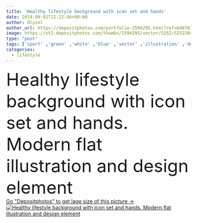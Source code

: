 ```yaml
---
title: 'Healthy lifestyle background with icon set and hands'
date: 2014-09-02T12:22:46+00:00
author: Olyzel
author_url: https://depositphotos.com/portfolio-2594295.html?ref=64678756
image: https://st2.depositphotos.com/thumbs/2594295/vector/5252/52522049/api_thumb_450.jpg?forcejpeg=true
type: "post"
tags: ['sport' ,'green' ,'white' ,'blue' ,'vector' ,'illustration' ,'design' ,'set' ,'isolated' ,'sign' ,'sun' ,'water' ,'smile' ,'health' ,'healthy' ,'natural' ,'food' ,'diet' ,'blood' ,'apple' ,'medicine' ,'medical' ,'care' ,'pharmacy' ,'hands' ,'calendar' ,'symbol' ,'icon' ,'sleeping' ,'cross' ,'doctor' ,'emergency' ,'heart' ,'hospital' ,'pill' ,'flat' ,'patient' ,'pulse' ,'lifestyle' ,'laboratory' ,'smoking' ,'pain' ,'syringe' ,'drug' ,'thermometer' ,'slim' ,'aid' ,'Heartbeat' ,'clinic' ,'medic' ]
categories: 
  - lifestyle
---
```

<div aling="center">
            <font size="60"> Healthy lifestyle background with icon set and hands. Modern flat illustration and design element</font>   
</div>
<div>
    <a href='https://st2.depositphotos.com/thumbs/2594295/vector/5252/52522049/api_thumb_450.jpg?forcejpeg=true?ref=64678756' target=_blank > Go "Depositphotos" to get lage size of this picture ->
        <img href='https://st2.depositphotos.com/thumbs/2594295/vector/5252/52522049/api_thumb_450.jpg?forcejpeg=true?ref=64678756' src='https://st2.depositphotos.com/2594295/5252/v/950/depositphotos_52522049-stock-illustration-healthy-lifestyle-background-with-icon.jpg?forcejpeg=true' alt='Healthy lifestyle background with icon set and hands. Modern flat illustration and design element' >
    </a>
</div>
